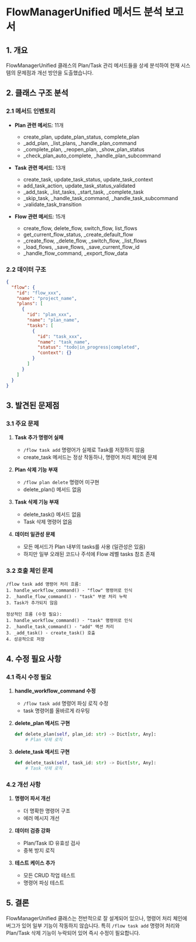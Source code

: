 # FlowManagerUnified 메서드 분석 보고서

## 1. 개요
FlowManagerUnified 클래스의 Plan/Task 관리 메서드들을 상세 분석하여 현재 시스템의 문제점과 개선 방안을 도출했습니다.

## 2. 클래스 구조 분석

### 2.1 메서드 인벤토리
- **Plan 관련 메서드**: 11개
  - create_plan, update_plan_status, complete_plan
  - _add_plan, _list_plans, _handle_plan_command
  - _complete_plan, _reopen_plan, _show_plan_status
  - _check_plan_auto_complete, _handle_plan_subcommand

- **Task 관련 메서드**: 13개  
  - create_task, update_task_status, update_task_context
  - add_task_action, update_task_status_validated
  - _add_task, _list_tasks, _start_task, _complete_task
  - _skip_task, _handle_task_command, _handle_task_subcommand
  - _validate_task_transition

- **Flow 관련 메서드**: 15개
  - create_flow, delete_flow, switch_flow, list_flows
  - get_current_flow_status, _create_default_flow
  - _create_flow, _delete_flow, _switch_flow, _list_flows
  - _load_flows, _save_flows, _save_current_flow_id
  - _handle_flow_command, _export_flow_data

### 2.2 데이터 구조
```json
{
  "flow": {
    "id": "flow_xxx",
    "name": "project_name",
    "plans": [
      {
        "id": "plan_xxx",
        "name": "plan_name",
        "tasks": [
          {
            "id": "task_xxx",
            "name": "task_name",
            "status": "todo|in_progress|completed",
            "context": {}
          }
        ]
      }
    ]
  }
}
```

## 3. 발견된 문제점

### 3.1 주요 문제
1. **Task 추가 명령어 실패**
   - `/flow task add` 명령어가 실제로 Task를 저장하지 않음
   - create_task 메서드는 정상 작동하나, 명령어 처리 체인에 문제

2. **Plan 삭제 기능 부재**
   - `/flow plan delete` 명령어 미구현
   - delete_plan() 메서드 없음

3. **Task 삭제 기능 부재**
   - delete_task() 메서드 없음
   - Task 삭제 명령어 없음

4. **데이터 일관성 문제**
   - 모든 메서드가 Plan 내부의 tasks를 사용 (일관성은 있음)
   - 하지만 일부 오래된 코드나 주석에 Flow 레벨 tasks 참조 존재

### 3.2 호출 체인 문제
```
/flow task add 명령어 처리 흐름:
1. handle_workflow_command() - "flow" 명령어로 인식
2. _handle_flow_command() - "task" 부분 처리 누락
3. Task가 추가되지 않음

정상적인 흐름 (수정 필요):
1. handle_workflow_command() - "task" 명령어로 인식
2. _handle_task_command() - "add" 액션 처리
3. _add_task() - create_task() 호출
4. 성공적으로 저장
```

## 4. 수정 필요 사항

### 4.1 즉시 수정 필요
1. **handle_workflow_command 수정**
   - `/flow task add` 명령어 파싱 로직 수정
   - task 명령어를 올바르게 라우팅

2. **delete_plan 메서드 구현**
   ```python
   def delete_plan(self, plan_id: str) -> Dict[str, Any]:
       # Plan 삭제 로직
   ```

3. **delete_task 메서드 구현**
   ```python
   def delete_task(self, task_id: str) -> Dict[str, Any]:
       # Task 삭제 로직
   ```

### 4.2 개선 사항
1. **명령어 파서 개선**
   - 더 명확한 명령어 구조
   - 에러 메시지 개선

2. **데이터 검증 강화**
   - Plan/Task ID 유효성 검사
   - 중복 방지 로직

3. **테스트 케이스 추가**
   - 모든 CRUD 작업 테스트
   - 명령어 파싱 테스트

## 5. 결론
FlowManagerUnified 클래스는 전반적으로 잘 설계되어 있으나, 명령어 처리 체인에 버그가 있어 일부 기능이 작동하지 않습니다. 특히 `/flow task add` 명령어 처리와 Plan/Task 삭제 기능이 누락되어 있어 즉시 수정이 필요합니다.
